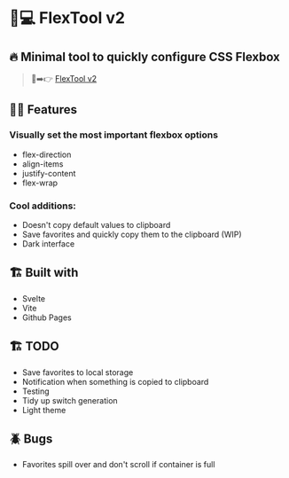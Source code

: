 # 💪💻 FlexTool v2

## 🔥 Minimal tool to quickly configure CSS Flexbox

> 🔗➡️👉 [FlexTool v2](https://torstendngh.github.io/flextool2/)

## 🧑‍💻 Features

### Visually set the most important flexbox options

- flex-direction
- align-items
- justify-content
- flex-wrap

### Cool additions:

- Doesn't copy default values to clipboard
- Save favorites and quickly copy them to the clipboard (WIP)
- Dark interface

## 🏗️ Built with

- Svelte
- Vite
- Github Pages

## 🏗️ TODO

- Save favorites to local storage
- Notification when something is copied to clipboard
- Testing
- Tidy up switch generation
- Light theme

## 🪲 Bugs

- Favorites spill over and don't scroll if container is full
